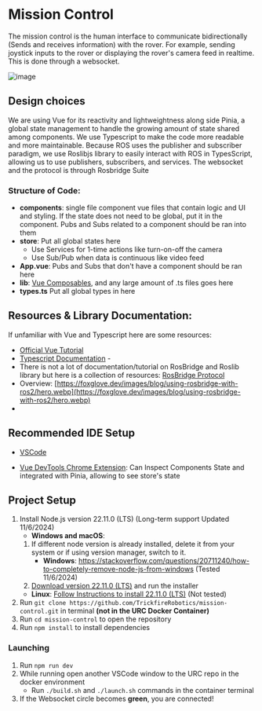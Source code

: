 # Mission Control

The mission control is the human interface to communicate bidirectionally (Sends and receives information) with the rover. For example, sending joystick inputs to the rover or displaying the rover's camera feed in realtime. This is done through a websocket.

![image](https://github.com/user-attachments/assets/a93314da-d956-468a-8d9c-59329f747919)

## Design choices

We are using Vue for its reactivity and lightweightness along side Pinia, a global state management to handle the growing amount of state shared among components. We use Typescript to make the code more readable and more maintainable. Because ROS uses the publisher and subscriber paradigm, we use Roslibjs library to easily interact with ROS in TypesScript, allowing us to use publishers, subscribers, and services. The websocket and the protocol is through Rosbridge Suite

### Structure of Code:

- **components**: single file component vue files that contain logic and UI and styling. If the state does not need to be global, put it in the component. Pubs and Subs related to a component should be ran into them
- **store**: Put all global states here
  - Use Services for 1-time actions like turn-on-off the camera
  - Use Sub/Pub when data is continuous like video feed
- **App.vue**: Pubs and Subs that don't have a component should be ran here
- **lib**: [Vue Composables](https://vuejs.org/guide/reusability/composables), and any large amount of .ts files goes here
- **types.ts** Put all global types in here

## Resources & Library Documentation:

If unfamiliar with Vue and Typescript here are some resources:

- [Official Vue Tutorial](https://vuejs.org/tutorial/#step-1)
- [Typescript Documentation](https://www.typescriptlang.org/docs/handbook/typescript-in-5-minutes-oop.html) -
- There is not a lot of documentation/tutorial on RosBridge and Roslib library but here is a collection of resources:
  [RosBridge Protocol](https://github.com/RobotWebTools/rosbridge_suite/blob/ros1/ROSBRIDGE_PROTOCOL.md)
- Overview: [https://foxglove.dev/images/blog/using-rosbridge-with-ros2/hero.webp](https://foxglove.dev/images/blog/using-rosbridge-with-ros2/hero.webp)
- [Roslibjs source code]: https://github.com/RobotWebTools/roslibjs

## Recommended IDE Setup

- [VSCode](https://code.visualstudio.com/)

- [Vue DevTools Chrome Extension](https://devtools.vuejs.org/getting-started/installation): Can Inspect Components State and integrated with Pinia, allowing to see store's state

## Project Setup

1. Install Node.js version 22.11.0 (LTS) (Long-term support Updated 11/6/2024)
   - **Windows and macOS**:
   1. If different node version is already installed, delete it from your system or if using version manager, switch to it.
      - **Windows**: https://stackoverflow.com/questions/20711240/how-to-completely-remove-node-js-from-windows (Tested 11/6/2024)
   2. [Download version 22.11.0 (LTS)](https://nodejs.org/en/download/prebuilt-installer) and run the installer
   - **Linux**: [Follow Instructions to install 22.11.0 (LTS)](https://nodejs.org/en/download/package-manager) (Not tested)
2. Run `git clone https://github.com/TrickfireRobotics/mission-control.git` in terminal **(not in the URC Docker Container)**
3. Run `cd mission-control` to open the repository
4. Run `npm install` to install dependencies

### Launching

1. Run `npm run dev`
2. While running open another VSCode window to the URC repo in the docker environment
   - Run `./build.sh` and `./launch.sh` commands in the container terminal
3. If the Websocket circle becomes **green**, you are connected!
